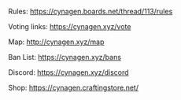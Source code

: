Rules: https://cynagen.boards.net/thread/113/rules


Voting links: https://cynagen.xyz/vote


Map: http://cynagen.xyz/map


Ban List: https://cynagen.xyz/bans


Discord: https://cynagen.xyz/discord


Shop: https://cynagen.craftingstore.net/
